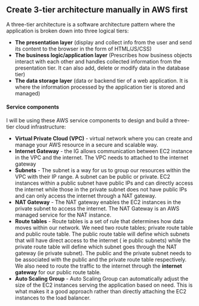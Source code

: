 ## Create 3-tier architecture manually in AWS first 

A three-tier architecture is a software architecture pattern where the application is broken down into three logical tiers:

- **The presentation layer** (display and collect info from the user and send its content to the browser in the form of HTML/JS/CSS)
- **The business logic/application layer** (Prescribes how business objects interact with each other and handles collected information from the presentation tier. It can also add, delete or modify data in the database tier)
- **The data storage layer** (data or backend tier of a web application. It is where the information processed by the application tier is stored and managed)



#### Service components 
I will be using these AWS service components to design and build a three-tier cloud infrastructure:

- **Virtual Private Cloud (VPC)** - virtual network where you can create and manage your AWS resource in a secure and scalable way.
- **Internet Gateway** - the IG allows communication between EC2 instance in the VPC and the internet. The VPC needs to attached to the internet gateway
- **Subnets** - The subnet is a way for us to group our resources within the VPC with their IP range. A subnet can be public or private. EC2 instances within a public subnet have public IPs and can directly access the internet while those in the private subnet does not have public IPs and can only access the internet through a NAT gateway.
- **NAT Gateway** - The NAT gateway enables the EC2 instances in the private subnet to access the internet. The NAT Gateway is an AWS managed service for the NAT instance.
- **Route tables** - Route tables is a set of rule that determines how data moves within our network. We need two route tables; private route table and public route table. The public route table will define which subnets that will have direct access to the internet ( ie public subnets) while the private route table will define which subnet goes through the NAT gateway (ie private subnet). The public and the private subnet needs to be associated with the public and the private route table respectively. We also need to route the traffic to the internet through the **internet gateway** for our public route table.
- **Auto Scaling Group** - Auto Scaling Group can automatically adjust the size of the EC2 instances serving the application based on need. This is what makes it a good approach rather than directly attaching the EC2 instances to the load balancer.
